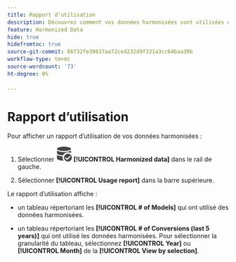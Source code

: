 ```yaml
---
title: Rapport d’utilisation
description: Découvrez comment vos données harmonisées sont utilisées dans les modèles (pour la formation et la notation) et les conversions.
feature: Harmonized Data
hide: true
hidefromtoc: true
source-git-commit: 86732fe30637aa72ced232d9f331a3cc64baa39b
workflow-type: tm+mt
source-wordcount: '73'
ht-degree: 0%

---
```



# Rapport d’utilisation

Pour afficher un rapport d’utilisation de vos données harmonisées :

1. Sélectionner ![DataSearch](../assets/icons/DataCheck.svg) **[!UICONTROL Harmonized data]** dans le rail de gauche.

1. Sélectionner **[!UICONTROL Usage report]** dans la barre supérieure.

Le rapport d’utilisation affiche :

* un tableau répertoriant les **[!UICONTROL # of Models]** qui ont utilisé des données harmonisées.

* un tableau répertoriant les **[!UICONTROL # of Conversions (last 5 years)]** qui ont utilisé les données harmonisées. Pour sélectionner la granularité du tableau, sélectionnez **[!UICONTROL Year]** ou **[!UICONTROL Month]** de la **[!UICONTROL View by selection]**.